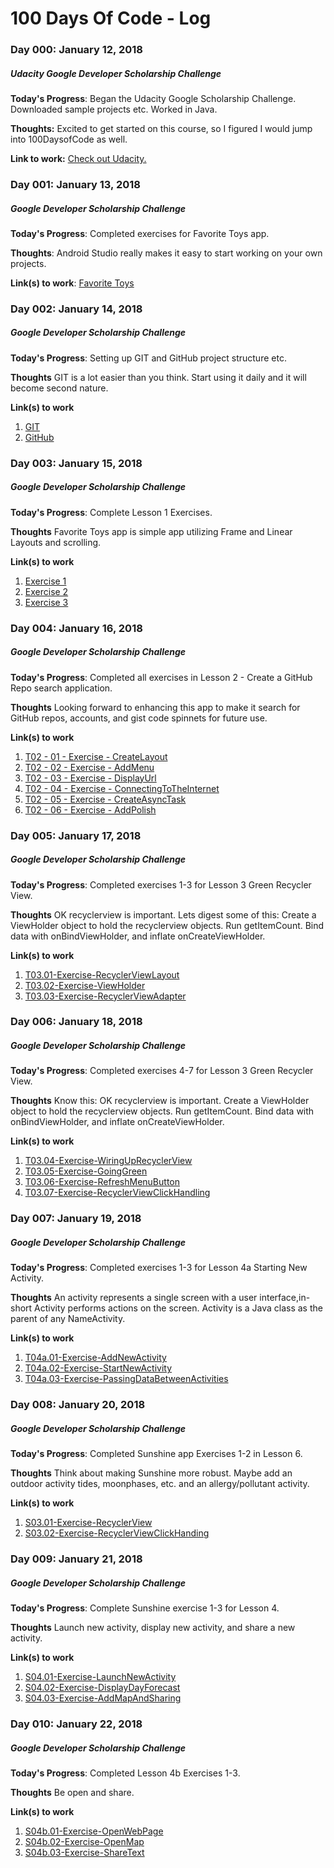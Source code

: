 # 100 Days Of Code - Log

### Day 000: January 12, 2018
##### Udacity Google Developer Scholarship Challenge

**Today's Progress**: Began the Udacity Google Scholarship Challenge.  Downloaded sample projects etc.  Worked in Java.

**Thoughts:** Excited to get started on this course, so I figured I would jump into 100DaysofCode as well.

**Link to work:** [Check out Udacity.](https://www.udacity.com/grow-with-google)

### Day 001: January 13, 2018
##### Google Developer Scholarship Challenge

**Today's Progress**: Completed exercises for Favorite Toys app.

**Thoughts**: Android Studio really makes it easy to start working on your own projects.

**Link(s) to work**: [Favorite Toys](https://github.com/C0D3JUNKIE/GDCS/tree/master/UdacityExercises/Lesson01-Favorite-Toys)


### Day 002: January 14, 2018
##### Google Developer Scholarship Challenge

**Today's Progress**: Setting up GIT and GitHub project structure etc.

**Thoughts** GIT is a lot easier than you think.  Start using it daily and it will become second nature.

**Link(s) to work**
1. [GIT](https://git-scm.com/)
2. [GitHub](https://github.com/)


### Day 003: January 15, 2018
##### Google Developer Scholarship Challenge

**Today's Progress**: Complete Lesson 1 Exercises.

**Thoughts** Favorite Toys app is simple app utilizing Frame and Linear Layouts and scrolling.

**Link(s) to work**
1. [Exercise 1](https://github.com/C0D3JUNKIE/GDCS/tree/master/UdacityExercises/Lesson01-Favorite-Toys/T01.01-Exercise-CreateLayout)
2. [Exercise 2](https://github.com/C0D3JUNKIE/GDCS/tree/master/UdacityExercises/Lesson01-Favorite-Toys/T01.02-Exercise-DisplayToyList)
3. [Exercise 3](https://github.com/C0D3JUNKIE/GDCS/tree/master/UdacityExercises/Lesson01-Favorite-Toys/T01.03-Exercise-AddScrolling)


### Day 004: January 16, 2018
##### Google Developer Scholarship Challenge

**Today's Progress**: Completed all exercises in Lesson 2 - Create a GitHub Repo search application.

**Thoughts** Looking forward to enhancing this app to make it search for GitHub repos, accounts, and gist code spinnets for future use.

**Link(s) to work**
1. [T02 - 01 - Exercise - CreateLayout](https://github.com/C0D3JUNKIE/GDCS/tree/master/UdacityExercises/Lesson02-GitHub-Repo-Search/T02.01-Exercise-CreateLayout)
2. [T02 - 02 - Exercise - AddMenu](https://github.com/C0D3JUNKIE/GDCS/tree/master/UdacityExercises/Lesson02-GitHub-Repo-Search/T02.02-Exercise-AddMenu)
2. [T02 - 03 - Exercise - DisplayUrl](https://github.com/C0D3JUNKIE/GDCS/tree/master/UdacityExercises/Lesson02-GitHub-Repo-Search/T02.03-Exercise-DisplayUrl)
2. [T02 - 04 - Exercise - ConnectingToTheInternet](https://github.com/C0D3JUNKIE/GDCS/tree/master/UdacityExercises/Lesson02-GitHub-Repo-Search/T02.04-Exercise-ConnectingToTheInternet)
2. [T02 - 05 - Exercise - CreateAsyncTask](https://github.com/C0D3JUNKIE/GDCS/tree/master/UdacityExercises/Lesson02-GitHub-Repo-Search/T02.05-Exercise-CreateAsyncTask)
2. [T02 - 06 - Exercise - AddPolish](https://github.com/C0D3JUNKIE/GDCS/tree/master/UdacityExercises/Lesson02-GitHub-Repo-Search/T02.06-Exercise-AddPolish)


### Day 005: January 17, 2018
##### Google Developer Scholarship Challenge

**Today's Progress**: Completed exercises 1-3 for Lesson 3 Green Recycler View.

**Thoughts** OK recyclerview is important.  Lets digest some of this:  Create a ViewHolder object to hold the recyclerview objects.  Run getItemCount.  Bind data with onBindViewHolder, and inflate onCreateViewHolder.

**Link(s) to work**
1. [T03.01-Exercise-RecyclerViewLayout](https://github.com/C0D3JUNKIE/GDCS/tree/master/UdacityExercises/Lesson03-Green-Recycler-View/T03.01-Exercise-RecyclerViewLayout)
2. [T03.02-Exercise-ViewHolder](https://github.com/C0D3JUNKIE/GDCS/tree/master/UdacityExercises/Lesson03-Green-Recycler-View/T03.02-Exercise-ViewHolder)
2. [T03.03-Exercise-RecyclerViewAdapter](https://github.com/C0D3JUNKIE/GDCS/tree/master/UdacityExercises/Lesson03-Green-Recycler-View/T03.03-Exercise-RecyclerViewAdapter)


### Day 006: January 18, 2018
##### Google Developer Scholarship Challenge

**Today's Progress**: Completed exercises 4-7 for Lesson 3 Green Recycler View.

**Thoughts** Know this:  OK recyclerview is important.  Create a ViewHolder object to hold the recyclerview objects.  Run getItemCount.  Bind data with onBindViewHolder, and inflate onCreateViewHolder.

**Link(s) to work**
1. [T03.04-Exercise-WiringUpRecyclerView](https://github.com/C0D3JUNKIE/GDCS/tree/master/UdacityExercises/Lesson03-Green-Recycler-View/T03.04-Exercise-WiringUpRecyclerView)
2. [T03.05-Exercise-GoingGreen](https://github.com/C0D3JUNKIE/GDCS/tree/master/UdacityExercises/Lesson03-Green-Recycler-View/T03.05-Exercise-GoingGreen)
3. [T03.06-Exercise-RefreshMenuButton](https://github.com/C0D3JUNKIE/GDCS/tree/master/UdacityExercises/Lesson03-Green-Recycler-View/T03.06-Exercise-RefreshMenuButton)
4. [T03.07-Exercise-RecyclerViewClickHandling](https://github.com/C0D3JUNKIE/GDCS/tree/master/UdacityExercises/Lesson03-Green-Recycler-View/T03.07-Exercise-RecyclerViewClickHandling)


### Day 007: January 19, 2018
##### Google Developer Scholarship Challenge

**Today's Progress**: Completed exercises 1-3 for Lesson 4a Starting New Activity.

**Thoughts** An activity represents a single screen with a user interface,in-short Activity performs actions on the screen.  Activity is a Java class as the parent of any NameActivity.

**Link(s) to work**
1. [T04a.01-Exercise-AddNewActivity](https://github.com/C0D3JUNKIE/GDCS/tree/master/UdacityExercises/Lesson04a-Starting-New-Activities/T04a.01-Exercise-AddNewActivity)
2. [T04a.02-Exercise-StartNewActivity](https://github.com/C0D3JUNKIE/GDCS/tree/master/UdacityExercises/Lesson04a-Starting-New-Activities/T04a.02-Exercise-StartNewActivity)
3. [T04a.03-Exercise-PassingDataBetweenActivities](https://github.com/C0D3JUNKIE/GDCS/tree/master/UdacityExercises/Lesson04a-Starting-New-Activities/T04a.03-Exercise-PassingDataBetweenActivities)


### Day 008: January 20, 2018
##### Google Developer Scholarship Challenge

**Today's Progress**: Completed Sunshine app Exercises 1-2 in Lesson 6.

**Thoughts** Think about making Sunshine more robust.  Maybe add an outdoor activity tides, moonphases, etc. and an allergy/pollutant activity.

**Link(s) to work**
1. [S03.01-Exercise-RecyclerView](https://github.com/C0D3JUNKIE/GDCS/tree/master/UdacitySunshine/S03.01-Exercise-RecyclerView)
2. [S03.02-Exercise-RecyclerViewClickHanding](https://github.com/C0D3JUNKIE/GDCS/tree/master/UdacitySunshine/S03.02-Exercise-RecyclerViewClickHandling)


### Day 009: January 21, 2018
##### Google Developer Scholarship Challenge

**Today's Progress**: Complete Sunshine exercise 1-3 for Lesson 4.

**Thoughts** Launch new activity, display new activity, and share a new activity.

**Link(s) to work**
1. [S04.01-Exercise-LaunchNewActivity](https://github.com/C0D3JUNKIE/GDCS/tree/master/UdacitySunshine/S04.01-Exercise-LaunchNewActivity)
2. [S04.02-Exercise-DisplayDayForecast](https://github.com/C0D3JUNKIE/GDCS/tree/master/UdacitySunshine/S04.02-Exercise-DisplayDayForecast)
3. [S04.03-Exercise-AddMapAndSharing](https://github.com/C0D3JUNKIE/GDCS/tree/master/UdacitySunshine/S04.03-Exercise-AddMapAndSharing)


### Day 010: January 22, 2018
##### Google Developer Scholarship Challenge

**Today's Progress**: Completed Lesson 4b Exercises 1-3.

**Thoughts** Be open and share.

**Link(s) to work**
1. [S04b.01-Exercise-OpenWebPage](https://github.com/C0D3JUNKIE/GDCS/tree/master/UdacityExercises/Lesson04b-Webpages-Maps-and-Sharing/T04b.01-Exercise-OpenWebpage)
2. [S04b.02-Exercise-OpenMap](https://github.com/C0D3JUNKIE/GDCS/tree/master/UdacityExercises/Lesson04b-Webpages-Maps-and-Sharing/T04b.02-Exercise-OpenMap)
3. [S04b.03-Exercise-ShareText](https://github.com/C0D3JUNKIE/GDCS/tree/master/UdacityExercises/Lesson04b-Webpages-Maps-and-Sharing/T04b.03-Exercise-ShareText)
